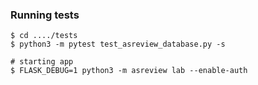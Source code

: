 ### Running tests

```
$ cd ..../tests
$ python3 -m pytest test_asreview_database.py -s

# starting app
$ FLASK_DEBUG=1 python3 -m asreview lab --enable-auth
```